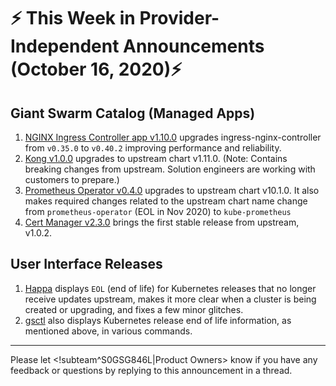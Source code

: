 # :zap: This Week in Provider-Independent Announcements (October 16, 2020):zap:

## Giant Swarm Catalog (Managed Apps)

1. [NGINX Ingress Controller app v1.10.0](https://github.com/giantswarm/nginx-ingress-controller-app/blob/master/CHANGELOG.md#1100---2020-10-07) upgrades ingress-nginx-controller from `v0.35.0` to `v0.40.2` improving performance and reliability.
2. [Kong v1.0.0](https://github.com/giantswarm/kong-app/blob/master/CHANGELOG.md#100---2020-10-13) upgrades to upstream chart v1.11.0. (Note: Contains breaking changes from upstream. Solution engineers are working with customers to prepare.)
3. [Prometheus Operator v0.4.0](https://github.com/giantswarm/prometheus-operator-app/blob/master/CHANGELOG.md#040---2020-10-15) upgrades to upstream chart v10.1.0. It also makes required changes related to the upstream chart name change from `prometheus-operator` (EOL in Nov 2020) to `kube-prometheus`
4. [Cert Manager v2.3.0](https://github.com/giantswarm/cert-manager-app/blob/master/CHANGELOG.md#230---2020-10-02) brings the first stable release from upstream, v1.0.2.

## User Interface Releases

1. [Happa](https://github.com/giantswarm/happa/releases) displays `EOL` (end of life) for Kubernetes releases that no longer receive updates upstream, makes it more clear when a cluster is being created or upgrading, and fixes a few minor glitches.
2. [gsctl](https://github.com/giantswarm/gsctl/releases) also displays Kubernetes release end of life information, as mentioned above, in various commands.

---
Please let <!subteam^S0GSG846L|Product Owners> know if you have any feedback or questions by replying to this announcement in a thread.
